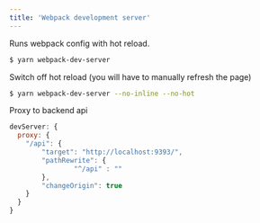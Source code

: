 ```yaml
---
title: 'Webpack development server'
---
```

Runs webpack config with hot reload.
```bash
$ yarn webpack-dev-server
```

Switch off hot reload (you will have to manually refresh the page)
```bash
$ yarn webpack-dev-server --no-inline --no-hot
```

Proxy to backend api
```js
devServer: {
  proxy: {
    "/api": {
        "target": "http://localhost:9393/",
        "pathRewrite": {
                "^/api" : ""
        },
        "changeOrigin": true
    }
  }
}
```
